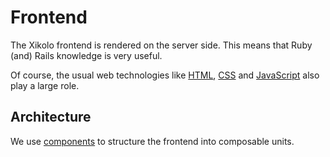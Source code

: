 # Frontend

The Xikolo frontend is rendered on the server side.
This means that Ruby (and) Rails knowledge is very useful.

Of course, the usual web technologies like [HTML](html_styleguide.md), [CSS](CSS/css_styleguide.md) and [JavaScript](js_styleguide.md) also play a large role.

## Architecture

We use [components](components/index.md) to structure the frontend into composable units.
